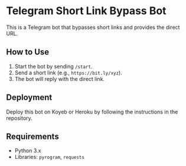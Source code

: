 # Telegram Short Link Bypass Bot

This is a Telegram bot that bypasses short links and provides the direct URL.

## How to Use

1. Start the bot by sending `/start`.
2. Send a short link (e.g., `https://bit.ly/xyz`).
3. The bot will reply with the direct link.

## Deployment

Deploy this bot on Koyeb or Heroku by following the instructions in the repository.

## Requirements

- Python 3.x
- Libraries: `pyrogram`, `requests`
